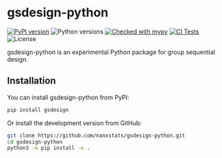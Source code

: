 # gsdesign-python

[![PyPI version](https://img.shields.io/pypi/v/gsdesign)](https://pypi.org/project/gsdesign/)
![Python versions](https://img.shields.io/pypi/pyversions/gsdesign)
[![Checked with mypy](https://www.mypy-lang.org/static/mypy_badge.svg)](https://mypy-lang.org/)
[![CI Tests](https://github.com/nanxstats/gsdesign-python/actions/workflows/ci-tests.yml/badge.svg)](https://github.com/nanxstats/gsdesign-python/actions/workflows/ci-tests.yml)
![License](https://img.shields.io/pypi/l/gsdesign)

gsdesign-python is an experimental Python package for group sequential design.

## Installation

You can install gsdesign-python from PyPI:

```bash
pip install gsdesign
```

Or install the development version from GitHub:

```bash
git clone https://github.com/nanxstats/gsdesign-python.git
cd gsdesign-python
python3 -m pip install -e .
```
